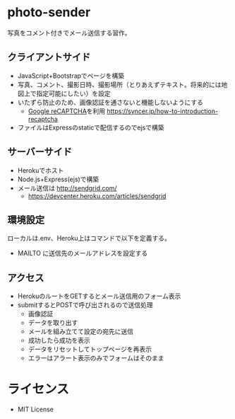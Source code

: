 # photo-sender
写真をコメント付きでメール送信する習作。

## クライアントサイド
- JavaScript+Bootstrapでページを構築
- 写真、コメント、撮影日時、撮影場所（とりあえずテキスト。将来的には地図上で指定可能にしたい）を設定
- いたずら防止のため、画像認証を通さないと機能しないようにする
    - [Google reCAPTCHA](https://www.google.com/recaptcha/intro/index.html)を利用 https://syncer.jp/how-to-introduction-recaptcha
- ファイルはExpressのstaticで配信するのでejsで構築

## サーバーサイド
- Herokuでホスト
- Node.js+Express(ejs)で構築
- メール送信は http://sendgrid.com/ 
    - https://devcenter.heroku.com/articles/sendgrid

## 環境設定
ローカルは.env、Heroku上はコマンドで以下を定義する。
- MAILTO に送信先のメールアドレスを設定する

## アクセス
- HerokuのルートをGETするとメール送信用のフォーム表示
- submitするとPOSTで呼び出されるので送信処理
    - 画像認証
    - データを取り出す
    - メールを組み立てて設定の宛先に送信
    - 成功したら成功を表示
    - データをリセットしてトップページを再表示
    - エラーはアラート表示のみでフォームはそのまま

# ライセンス
- MIT License
 

